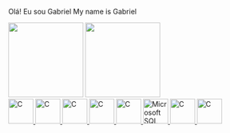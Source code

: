Olá! Eu sou Gabriel
My name is Gabriel

<div>
 <img height="150em" src="https://github-readme-stats.vercel.app/api?username=roberttiss&show_icons=true&theme=dracula&include_all_commits=true&count_private=true"/>
 <a href="https://github.com/roberttiss">
<img height="150em" src="https://github-readme-stats.vercel.app/api/top-langs/?username=roberttiss&layout=compact&langs_count=7&theme=dracula"/>
</div>

<div>
<img src="https://cdn.jsdelivr.net/gh/devicons/devicon/icons/c/c-plain.svg" width="50" height="50" alt="C">
<img src="https://cdn.jsdelivr.net/gh/devicons/devicon/icons/cplusplus/cplusplus-plain.svg" width="50" height="50" alt="C">
<img src="https://cdn.jsdelivr.net/gh/devicons/devicon/icons/dotnetcore/dotnetcore-original.svg" width="50" height="50" alt="C">
<img src="https://cdn.jsdelivr.net/gh/devicons/devicon/icons/csharp/csharp-plain.svg"  width="50" height="50" alt="C">
<img src="https://cdn.jsdelivr.net/gh/devicons/devicon/icons/mysql/mysql-original-wordmark.svg" width="50" height="50" alt="C">
<img src="https://cdn.jsdelivr.net/gh/devicons/devicon/icons/microsoftsqlserver/microsoftsqlserver-plain-wordmark.svg" width="50" height="50" alt="Microsoft SQL Server">        
<img src="https://cdn.jsdelivr.net/gh/devicons/devicon/icons/html5/html5-plain-wordmark.svg" width="50" height="50" alt="C">        
<img src="https://cdn.jsdelivr.net/gh/devicons/devicon/icons/css3/css3-plain-wordmark.svg"  width="50" height="50" alt="C">
          
          
          
          
          
          

</div>          
